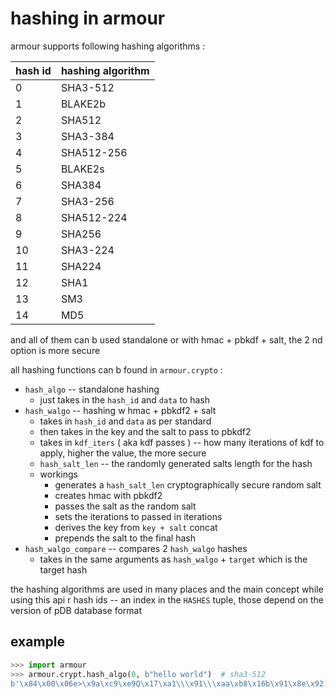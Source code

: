 # hashing in armour

armour supports following hashing algorithms :

| hash id | hashing algorithm |
| ------- | ----------------- |
| 0       | SHA3-512          |
| 1       | BLAKE2b           |
| 2       | SHA512            |
| 3       | SHA3-384          |
| 4       | SHA512-256        |
| 5       | BLAKE2s           |
| 6       | SHA384            |
| 7       | SHA3-256          |
| 8       | SHA512-224        |
| 9       | SHA256            |
| 10      | SHA3-224          |
| 11      | SHA224            |
| 12      | SHA1              |
| 13      | SM3               |
| 14      | MD5               |

and all of them can b used standalone or with hmac + pbkdf + salt, the
2 nd option is more secure

all hashing functions can b found in `armour.crypto` :

-   `hash_algo` -- standalone hashing
    -   just takes in the `hash_id` and `data` to hash
-   `hash_walgo` -- hashing w hmac + pbkdf2 + salt
    -   takes in `hash_id` and `data` as per standard
    -   then takes in the key and the salt to pass to pbkdf2
    -   takes in `kdf_iters` ( aka kdf passes ) --
        how many iterations of kdf to apply, higher the value, the more secure
    -   `hash_salt_len` -- the randomly generated salts length for the hash
    -   workings
        -   generates a `hash_salt_len` cryptographically secure random salt
        -   creates hmac with pbkdf2
        -   passes the salt as the random salt
        -   sets the iterations to passed in iterations
        -   derives the key from `key + salt` concat
        -   prepends the salt to the final hash
-   `hash_walgo_compare` -- compares 2 `hash_walgo` hashes
    -   takes in the same arguments as `hash_walgo` + `target` which is the target hash

the hashing algorithms are used in many places and the main concept while using this api r
hash ids -- an index in the `HASHES` tuple, those depend on the version of pDB database format

## example

```py
>>> import armour
>>> armour.crypt.hash_algo(0, b"hello world")  # sha3-512
b'\x84\x00\x06e>\x9a\xc9\xe9Q\x17\xa1\\\x91\\\xaa\xb8\x16b\x91\x8e\x92]\xe9\xe0\x04\xf7t\xff\x82\xd7\x07\x9a@\xd4\xd2{\x1b7&W\xc6\x1dF\xd4p0L\x88\xc7\x88\xb3\xa4Rz\xd0t\xd1\xdc\xcb\xee]\xba\xa9\x9a'
```
